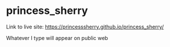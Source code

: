 # princess_sherry

Link to live site: https://princesssherry.github.io/princess_sherry/

Whatever I type will appear on public web
